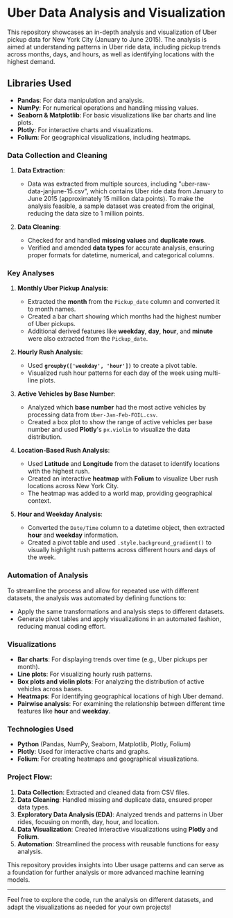 # Uber Data Analysis and Visualization

This repository showcases an in-depth analysis and visualization of Uber pickup data for New York City (January to June 2015). The analysis is aimed at understanding patterns in Uber ride data, including pickup trends across months, days, and hours, as well as identifying locations with the highest demand.

## Libraries Used
- **Pandas**: For data manipulation and analysis.
- **NumPy**: For numerical operations and handling missing values.
- **Seaborn & Matplotlib**: For basic visualizations like bar charts and line plots.
- **Plotly**: For interactive charts and visualizations.
- **Folium**: For geographical visualizations, including heatmaps.

### Data Collection and Cleaning
1. **Data Extraction**:
   - Data was extracted from multiple sources, including "uber-raw-data-janjune-15.csv", which contains Uber ride data from January to June 2015 (approximately 15 million data points). To make the analysis feasible, a sample dataset was created from the original, reducing the data size to 1 million points.
   
2. **Data Cleaning**:
   - Checked for and handled **missing values** and **duplicate rows**.
   - Verified and amended **data types** for accurate analysis, ensuring proper formats for datetime, numerical, and categorical columns.

### Key Analyses

1. **Monthly Uber Pickup Analysis**:
   - Extracted the **month** from the `Pickup_date` column and converted it to month names.
   - Created a bar chart showing which months had the highest number of Uber pickups.
   - Additional derived features like **weekday**, **day**, **hour**, and **minute** were also extracted from the `Pickup_date`.

2. **Hourly Rush Analysis**:
   - Used **`groupby(['weekday', 'hour'])`** to create a pivot table.
   - Visualized rush hour patterns for each day of the week using multi-line plots.

3. **Active Vehicles by Base Number**:
   - Analyzed which **base number** had the most active vehicles by processing data from `Uber-Jan-Feb-FOIL.csv`.
   - Created a box plot to show the range of active vehicles per base number and used **Plotly**'s `px.violin` to visualize the data distribution.

4. **Location-Based Rush Analysis**:
   - Used **Latitude** and **Longitude** from the dataset to identify locations with the highest rush.
   - Created an interactive **heatmap** with **Folium** to visualize Uber rush locations across New York City.
   - The heatmap was added to a world map, providing geographical context.

5. **Hour and Weekday Analysis**:
   - Converted the `Date/Time` column to a datetime object, then extracted **hour** and **weekday** information.
   - Created a pivot table and used `.style.background_gradient()` to visually highlight rush patterns across different hours and days of the week.

### Automation of Analysis
To streamline the process and allow for repeated use with different datasets, the analysis was automated by defining functions to:
   - Apply the same transformations and analysis steps to different datasets.
   - Generate pivot tables and apply visualizations in an automated fashion, reducing manual coding effort.

### Visualizations
- **Bar charts**: For displaying trends over time (e.g., Uber pickups per month).
- **Line plots**: For visualizing hourly rush patterns.
- **Box plots and violin plots**: For analyzing the distribution of active vehicles across bases.
- **Heatmaps**: For identifying geographical locations of high Uber demand.
- **Pairwise analysis**: For examining the relationship between different time features like **hour** and **weekday**.

### Technologies Used
- **Python** (Pandas, NumPy, Seaborn, Matplotlib, Plotly, Folium)
- **Plotly**: Used for interactive charts and graphs.
- **Folium**: For creating heatmaps and geographical visualizations.

### Project Flow:
1. **Data Collection**: Extracted and cleaned data from CSV files.
2. **Data Cleaning**: Handled missing and duplicate data, ensured proper data types.
3. **Exploratory Data Analysis (EDA)**: Analyzed trends and patterns in Uber rides, focusing on month, day, hour, and location.
4. **Data Visualization**: Created interactive visualizations using **Plotly** and **Folium**.
5. **Automation**: Streamlined the process with reusable functions for easy analysis.

This repository provides insights into Uber usage patterns and can serve as a foundation for further analysis or more advanced machine learning models.

---

Feel free to explore the code, run the analysis on different datasets, and adapt the visualizations as needed for your own projects!

